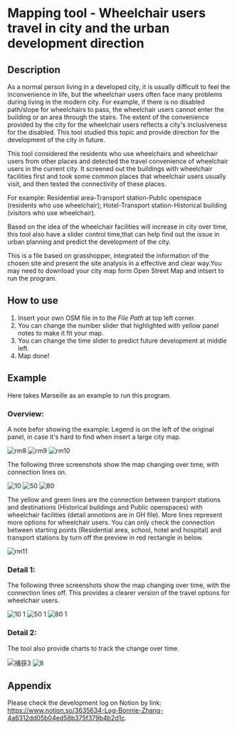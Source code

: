 # Mapping tool - Wheelchair users travel in city and the urban development direction

## Description
As a normal person living in a developed city, it is usually difficult to feel the inconvenience in life, but the wheelchair users often face many problems during living in the modern city. For example, if there is no disabled path/slope for wheelchairs to pass, the wheelchair users cannot enter the building or an area through the stairs. The extent of the convenience provided by the city for the wheelchair users reflects a city's inclusiveness for the disabled. This tool studied this topic and provide direction for the development of the city in future.


This tool considered the residents who use wheelchairs and wheelchair users from other places and detected the travel convenience of wheelchair users in the current city. It screened out the buildings with wheelchair facilities first and took some common places that wheelchair users usually visit, and then tested the connectivity of these places.

For example: Residential area-Transport station-Public openspace (residents who use wheelchair); Hotel-Transport station-Historical building (visitors who use wheelchair).

Based on the idea of the wheelchair facilities will increase in city over time, this tool also have a slider control time,that can help find out the issue in urban planning and predict the development of the city. 

This is a file based on grasshopper, integrated the information of the chosen site and present the site analysis in a effective and clear way.You may need to download your city map form Open Street Map and intsert to run the program.


## How to use
1. Insert your own OSM file in to the *File Path* at top left corner.
2. You can change the number slider that highlighted with yellow panel notes to make it fit your map.
3. You can change the time slider to predict future development at middle left.
4. Map done!

## Example
Here takes Marseille as an example to run this program.

### Overview:
A note befor showing the example: Legend is on the left of the original panel, in case it's hard to find when insert a large city map.

![rm8](https://user-images.githubusercontent.com/88953049/135787590-46c4d898-cac8-4273-ad82-45187406bb8d.JPG)
![rm9](https://user-images.githubusercontent.com/88953049/135787579-6663dce6-f637-49ef-b9bd-44c855a4f47c.JPG)
![rm10](https://user-images.githubusercontent.com/88953049/135787601-1645b4bf-754b-40a8-9673-fb62a4f1f726.JPG)


The following three screenshots show the map changing over time, with connection lines on. 

![10](https://user-images.githubusercontent.com/88953049/137729126-48715354-5054-4dff-992a-921f518ba8be.JPG)
![50](https://user-images.githubusercontent.com/88953049/137729144-832e63f9-e94a-4467-b4f0-01f3d88d5e0d.JPG)
![80](https://user-images.githubusercontent.com/88953049/137729150-d8166663-3bc1-4bd9-a591-caa4390a0ee5.JPG)

The yellow and green lines are the connection between tranport stations and destinations (Historical buildings and Public openspaces) with wheelchair facilities (detail annotions are in GH file). More lines represent more options for wheelchair users. You can only check the connection between starting points (Residential area, school, hotel and hospital) and transport stations by turn off the preview in red rectangle in below.

![rm11](https://user-images.githubusercontent.com/88953049/135788176-26034e87-b2e2-48dc-a840-a7928db70755.JPG)

### Detail 1:
The following three screenshots show the map changing over time, with the connection lines off. This provides a clearer version of the travel options for wheelchair users.

![10 1](https://user-images.githubusercontent.com/88953049/137729243-689d7625-3d49-44ff-b9fb-474772949429.JPG)
![50 1](https://user-images.githubusercontent.com/88953049/137729249-e13ddbdd-651b-4b18-98f3-8ac373ae0cca.JPG)
![80 1](https://user-images.githubusercontent.com/88953049/137729253-51a0d882-4961-4dfd-82da-d909ee2cfdf5.JPG)

### Detail 2:
The tool also provide charts to track the change over time.

![捕获3](https://user-images.githubusercontent.com/88953049/135784981-64f5c141-57aa-482e-b73f-19669132d184.JPG)
![8](https://user-images.githubusercontent.com/88953049/135784983-0cc152da-0e27-4dd0-ad58-0000ad00c4b1.JPG)


## Appendix
Please check the development log on Notion by link: <https://www.notion.so/3635634-Log-Bonnie-Zhang-4a6312dd05b04ed58b375f379b4b2d1c>.
